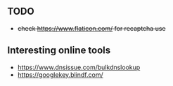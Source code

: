 ## TODO
- ~~check https://www.flaticon.com/ for recaptcha use~~
## Interesting online tools
- https://www.dnsissue.com/bulkdnslookup
- https://googlekey.blindf.com/
